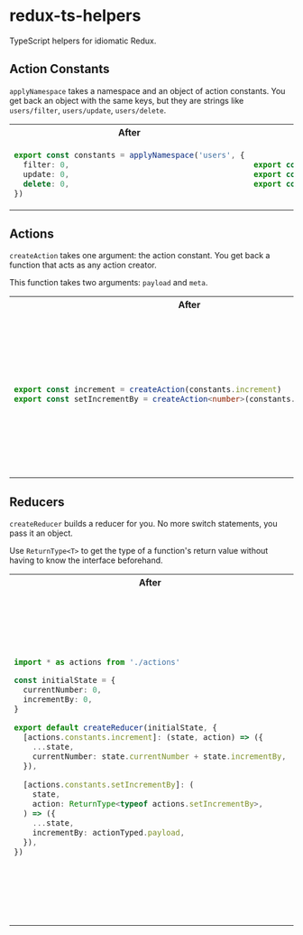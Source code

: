 # redux-ts-helpers

TypeScript helpers for idiomatic Redux.

## Action Constants

`applyNamespace` takes a namespace and an object of action constants. You
get back an object with the same keys, but they are strings like
`users/filter`, `users/update`, `users/delete`.

<table>
  <tr>
    <th>After</th>
    <th>Before</th>
  </tr>

  <tr>
    <td>

```typescript
export const constants = applyNamespace('users', {
  filter: 0,
  update: 0,
  delete: 0,
})
```

</td>
    <td>

```typescript
export const FILTER = 'USERS_FILTER'
export const UPDATE = 'USERS_UPDATE'
export const DELETE = 'USERS_DELETE'
```

</td>
  </tr>
</table>

## Actions

`createAction` takes one argument: the action constant. You get back a
function that acts as any action creator.

This function takes two arguments: `payload` and `meta`.

<table>
  <tr>
    <th>After</th>
    <th>Before</th>
  </tr>

  <tr>
    <td>

```typescript
export const increment = createAction(constants.increment)
export const setIncrementBy = createAction<number>(constants.setIncrementBy)
```

</td>
    <td>

```typescript
export interface Increment {
  type: 'INCREMENT'
}
export const increment: ActionCreator<Increment> = () => ({
  type: 'INCREMENT',
})

export interface SetIncrementBy {
  type: 'SET_INCREMENT_BY'
  payload: number
}
export const setIncrementBy: ActionCreator<SetIncrementBy> = (n: number) => ({
  type: 'SET_INCREMENT_BY',
  payload: n,
})
```

</td>
  </tr>
</table>

## Reducers

`createReducer` builds a reducer for you. No more switch statements, you pass
it an object.

Use `ReturnType<T>` to get the type of a function's return value without
having to know the interface beforehand.

<table>
  <tr>
    <th>After</th>
    <th>Before</th>
  </tr>

  <tr>
    <td>

```typescript
import * as actions from './actions'

const initialState = {
  currentNumber: 0,
  incrementBy: 0,
}

export default createReducer(initialState, {
  [actions.constants.increment]: (state, action) => ({
    ...state,
    currentNumber: state.currentNumber + state.incrementBy,
  }),

  [actions.constants.setIncrementBy]: (
    state,
    action: ReturnType<typeof actions.setIncrementBy>,
  ) => ({
    ...state,
    incrementBy: actionTyped.payload,
  }),
})
```

</td>
    <td>

```typescript
import * as actions from './actions'

interface State {
  currentNumber: number
  incrementBy: number
}

const initialState: State {
  currentNumber: 0,
  incrementBy: 0,
}

export const reducer: Reducer<State> = (state = initialState, action) => {
  switch (action.type) {
    case actions.INCREMENT:
      return {
        ...state,
        currentNumber: state.currentNumber + state.incrementBy,
      }

    case actions.SET_INCREMENT_BY: {
      const actionTyped = action as actions.SetIncrementBy

      return {
        ...state,
        incrementBy: actionTyped.payload
      }
    }

    default:
      return state
  }
}
```

</td>
  </tr>

</table>
